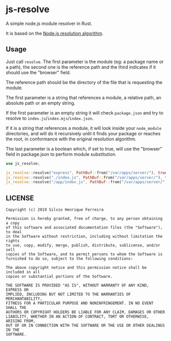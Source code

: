 # js-resolve

A simple node.js module resolver in Rust.

It is based on the [Node.js resolution algorithm](https://nodejs.org/api/modules.html#modules_all_together).

## Usage

Just call `resolve`. The first parameter is the module (eg: a package name or a path), the second one is the reference path and the third indicates if it should use the "browser" field.

The reference path should be the directory of the file that is requesting the module.

The first parameter is a string that references a module, a relative path, an absolute path or an empty string.

If the first parameter is an empty string it will check `package.json` and try to resolve to `index.js`/`index.mjs`/`index.json`.

If it is a string that references a module, it will look inside your `node_module` directories, and will do it recursively until it finds your package or reaches the root, in conformance with the original resolution algorithm.

The last parameter is a boolean which, if set to true, will use the "browser" field in package.json to perform module substitution.

```rust
use js_resolve;

js_resolve::resolve("express", PathBuf::from("/var/apps/server/"), true);
js_resolve::resolve("./index.js", PathBuf::from("/var/apps/server/"), true);
js_resolve::resolve("/app/index.js", PathBuf::from("/var/apps/server/"), true);
```

## LICENSE

```
Copyright (c) 2019 Silvio Henrique Ferreira

Permission is hereby granted, free of charge, to any person obtaining a copy
of this software and associated documentation files (the "Software"), to deal
in the Software without restriction, including without limitation the rights
to use, copy, modify, merge, publish, distribute, sublicense, and/or sell
copies of the Software, and to permit persons to whom the Software is
furnished to do so, subject to the following conditions:

The above copyright notice and this permission notice shall be included in all
copies or substantial portions of the Software.

THE SOFTWARE IS PROVIDED "AS IS", WITHOUT WARRANTY OF ANY KIND, EXPRESS OR
IMPLIED, INCLUDING BUT NOT LIMITED TO THE WARRANTIES OF MERCHANTABILITY,
FITNESS FOR A PARTICULAR PURPOSE AND NONINFRINGEMENT. IN NO EVENT SHALL THE
AUTHORS OR COPYRIGHT HOLDERS BE LIABLE FOR ANY CLAIM, DAMAGES OR OTHER
LIABILITY, WHETHER IN AN ACTION OF CONTRACT, TORT OR OTHERWISE, ARISING FROM,
OUT OF OR IN CONNECTION WITH THE SOFTWARE OR THE USE OR OTHER DEALINGS IN THE
SOFTWARE.
```
